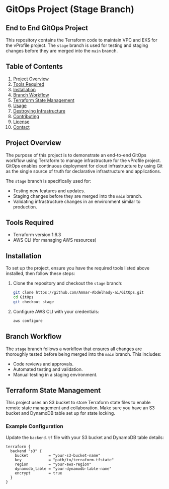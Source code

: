 # GitOps Project (Stage Branch)

## End to End GitOps Project

This repository contains the Terraform code to maintain VPC and EKS for the vProfile project. The `stage` branch is used for testing and staging changes before they are merged into the `main` branch.

## Table of Contents

1. [Project Overview](#project-overview)
2. [Tools Required](#tools-required)
3. [Installation](#installation)
4. [Branch Workflow](#branch-workflow)
5. [Terraform State Management](#terraform-state-management)
6. [Usage](#usage)
7. [Destroying Infrastructure](#destroying-infrastructure)
8. [Contributing](#contributing)
9. [License](#license)
10. [Contact](#contact)

## Project Overview

The purpose of this project is to demonstrate an end-to-end GitOps workflow using Terraform to manage infrastructure for the vProfile project. GitOps enables continuous deployment for cloud infrastructure by using Git as the single source of truth for declarative infrastructure and applications.

The `stage` branch is specifically used for:
- Testing new features and updates.
- Staging changes before they are merged into the `main` branch.
- Validating infrastructure changes in an environment similar to production.

## Tools Required

- Terraform version 1.6.3
- AWS CLI (for managing AWS resources)

## Installation

To set up the project, ensure you have the required tools listed above installed, then follow these steps:

1. Clone the repository and checkout the `stage` branch:
    ```bash
    git clone https://github.com/Ammar-Abdelhady-ai/GitOps.git
    cd GitOps
    git checkout stage
    ```

2. Configure AWS CLI with your credentials:
    ```bash
    aws configure
    ```

## Branch Workflow

The `stage` branch follows a workflow that ensures all changes are thoroughly tested before being merged into the `main` branch. This includes:
- Code reviews and approvals.
- Automated testing and validation.
- Manual testing in a staging environment.

## Terraform State Management

This project uses an S3 bucket to store Terraform state files to enable remote state management and collaboration. Make sure you have an S3 bucket and DynamoDB table set up for state locking.

### Example Configuration

Update the `backend.tf` file with your S3 bucket and DynamoDB table details:

```hcl
terraform {
  backend "s3" {
    bucket         = "your-s3-bucket-name"
    key            = "path/to/terraform.tfstate"
    region         = "your-aws-region"
    dynamodb_table = "your-dynamodb-table-name"
    encrypt        = true
  }
}